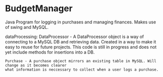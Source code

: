 # BudgetManager
Java Program for logging in purchases and managing finances. Makes use of swing and MySQL.


dataProcessing:
	DataProcessor - A DataProcessor object is a way of connecting to a MySQL DB and retrieving data.
	Created in a way to make it easy to reuse for future projects. This code is still in progress and does
	not yet include methods for insertions into a DB.
	
	Purchase - A purchase object mirrors an existing table in MySQL. Will change as it becomes clearer
	what information is neccessary to collect when a user logs a purchase.
